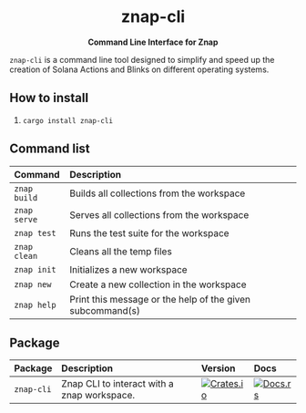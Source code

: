 <div align="center">
  <h1>znap-cli</h1>

  <p>
    <strong>Command Line Interface for Znap</strong>
  </p>
</div>

`znap-cli` is a command line tool designed to simplify and speed up the creation of Solana Actions and Blinks on different operating systems.

## How to install

1. `cargo install znap-cli`

## Command list

| Command                 | Description                                              |
| :---------------------- | :------------------------------------------------------- |
| `znap build`           | Builds all collections from the workspace           |
| `znap serve`           | Serves all collections from the workspace           |
| `znap test`           | Runs the test suite for the workspace           |
| `znap clean`           | Cleans all the temp files           |
| `znap init`           | Initializes a new workspace           |
| `znap new`           | Create a new collection in the workspace           |
| `znap help`           | Print this message or the help of the given subcommand(s)           |

## Package

| Package                 | Description                                              | Version                                                                                                                          | Docs                                                                                                            |
| :---------------------- | :------------------------------------------------------- | :------------------------------------------------------------------------------------------------------------------------------- | :-------------------------------------------------------------------------------------------------------------- |
| `znap-cli`           | Znap CLI to interact with a znap workspace.           | [![Crates.io](https://img.shields.io/crates/v/anchor-lang?color=blue)](https://crates.io/crates/znap-cli)                     | [![Docs.rs](https://docs.rs/anchor-lang/badge.svg)](https://docs.rs/znap-cli/latest/znap_cli/)                                |